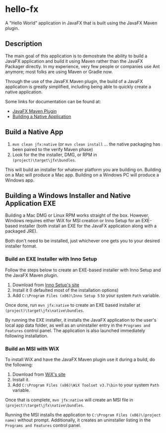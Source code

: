 # hello-fx

A "Hello World" application in JavaFX that is built using the JavaFX Maven plugin.

## Description

The main goal of this application is to demostrate the ability to build a JavaFX application and build it using Maven rather than the JavaFX Packager directly. In my experience, very few people or companies use Ant anymore; most folks are using Maven or Gradle now.

Through the use of the JavaFX Maven plugin, the build of a JavaFX application is greatly simplified, including being able to quickly create a native application.

Some links for documentation can be found at:

- [JavaFX Maven Plugin](http://zenjava.com/javafx/maven/)
- [Building a Native Application](http://zenjava.com/javafx/maven/native-bundle.html)

## Build a Native App

1. `mvn clean jfx:native` (or `mvn clean install` ... the native packaging has been paired to the verify Maven phase)
2. Look for the the installer, DMG, or RPM in `(project)\target\jfx\bundles`.

This will build an installer for whatever platform you are building on. Building on a Mac will produce a Mac app. Building on a Windows PC will produce a Windows app.

## Building a Windows Installer and Native Application EXE

Building a Mac DMG or Linux RPM works straight of the box. However, Windows requires either WiX for MSI creation or Inno Setup for an EXE-based installer (both install an EXE for the JavaFX application along with a packaged JRE).

Both don't need to be installed, just whichever one gets you to your desired installer format.

### Build an EXE Installer with Inno Setup

Follow the steps below to create an EXE-based installer with Inno Setup and the JavaFX Maven plugin.

1. Download from [Inno Setup's site](http://www.jrsoftware.org/isinfo.php)
2. Install it (I defaulted most of the installation options)
3. Add `C:\Program Files (x86)\Inno Setup 5` to your system `Path` variable.

Once done, run `mvn jfx:native` to create an EXE based installer at `(project)\target\jfx\native\bundles`.

By running the EXE installer, it installs the JavaFX application to the user's local app data folder, as well as an uninstaller entry in the `Programs and Features` control panel. The application is also launched immediately following installation.

### Build an MSI with WiX

To install WiX and have the JavaFX Maven plugin use it during a build, do the following:

1. Download from [WiX's site](http://wixtoolset.org/)
2. Install it.
3. Add `C:\Program Files (x86)\WiX Toolset v3.7\bin` to your system `Path` variable.

Once that is complete, `mvn jfx:native` will create an MSI file in `(project)\target\jfx\native\bundles`.

Running the MSI installs the application to `C:\Program Files (x86)\(project name)` without prompt. Additionally, it creates an uninstaller listing in the `Programs and Features` control panel.
